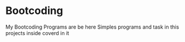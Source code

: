 # Bootcoding
My Bootcoding Programs are be here
Simples programs and task in this projects inside coverd in it  
